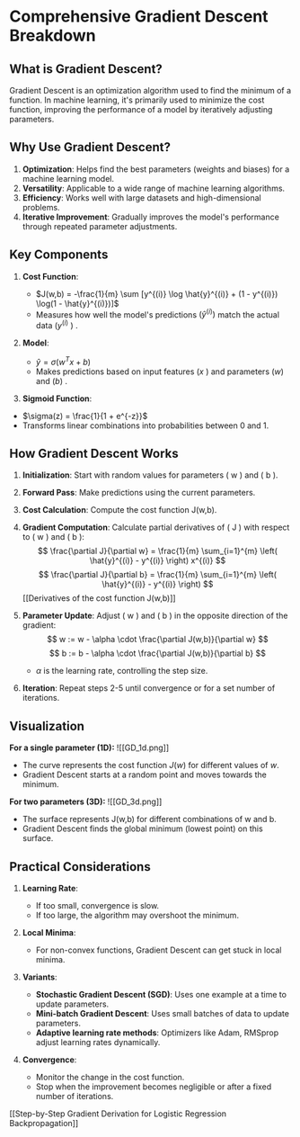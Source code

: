 # Comprehensive Gradient Descent Breakdown

## What is Gradient Descent?
Gradient Descent is an optimization algorithm used to find the minimum of a function. In machine learning, it's primarily used to minimize the cost function, improving the performance of a model by iteratively adjusting parameters.

## Why Use Gradient Descent?
1. **Optimization**: Helps find the best parameters (weights and biases) for a machine learning model.
2. **Versatility**: Applicable to a wide range of machine learning algorithms.
3. **Efficiency**: Works well with large datasets and high-dimensional problems.
4. **Iterative Improvement**: Gradually improves the model's performance through repeated parameter adjustments.

## Key Components
1. **Cost Function**:  
   -  $J(w,b) = -\frac{1}{m} \sum [y^{(i)} \log \hat{y}^{(i)} + (1 - y^{(i)}) \log(1 - \hat{y}^{(i)})]$ 
   - Measures how well the model's predictions  $( \hat{y}^{(i)} )$  match the actual data  $( y^{(i)}$ ) .

2. **Model**:  
   - $\hat{y} = \sigma(w^T x + b)$ 
   - Makes predictions based on input features  $( x$ )  and parameters $( w )$ and $( b )$ .

3. **Sigmoid Function**:  
  -  $\sigma(z) = \frac{1}{1 + e^{-z}}$ 
   - Transforms linear combinations into probabilities between 0 and 1.

## How Gradient Descent Works

1. **Initialization**: Start with random values for parameters \( w \) and \( b \).

2. **Forward Pass**: Make predictions using the current parameters.

3. **Cost Calculation**: Compute the cost function J(w,b).

4. **Gradient Computation**: Calculate partial derivatives of \( J \) with respect to \( w \) and \( b \):
$$
  \frac{\partial J}{\partial w} = \frac{1}{m} \sum_{i=1}^{m} \left( \hat{y}^{(i)} - y^{(i)} \right) x^{(i)}
$$
$$
  \frac{\partial J}{\partial b} = \frac{1}{m} \sum_{i=1}^{m} \left( \hat{y}^{(i)} - y^{(i)} \right)
$$
[[Derivatives of the cost function J(w,b)]]
5. **Parameter Update**: Adjust \( w \) and \( b \) in the opposite direction of the gradient:
$$
   w := w - \alpha \cdot \frac{\partial J(w,b)}{\partial w} 
$$
$$
    b := b - \alpha \cdot \frac{\partial J(w,b)}{\partial b}
$$
   -  $\alpha$  is the learning rate, controlling the step size.

6. **Iteration**: Repeat steps 2-5 until convergence or for a set number of iterations.

## Visualization

**For a single parameter (1D):**
![[GD_1d.png]]
- The curve represents the cost function  $J(w)$  for different values of $w$.
- Gradient Descent starts at a random point and moves towards the minimum.

**For two parameters (3D):**
![[GD_3d.png]]
- The surface represents  J(w,b)  for different combinations of  w  and b.
- Gradient Descent finds the global minimum (lowest point) on this surface.

## Practical Considerations

1. **Learning Rate**: 
   - If too small, convergence is slow.
   - If too large, the algorithm may overshoot the minimum.

2. **Local Minima**: 
   - For non-convex functions, Gradient Descent can get stuck in local minima.

3. **Variants**:
   - **Stochastic Gradient Descent (SGD)**: Uses one example at a time to update parameters.
   - **Mini-batch Gradient Descent**: Uses small batches of data to update parameters.
   - **Adaptive learning rate methods**: Optimizers like Adam, RMSprop adjust learning rates dynamically.

4. **Convergence**: 
   - Monitor the change in the cost function.
   - Stop when the improvement becomes negligible or after a fixed number of iterations.

[[Step-by-Step Gradient Derivation for Logistic Regression Backpropagation]]